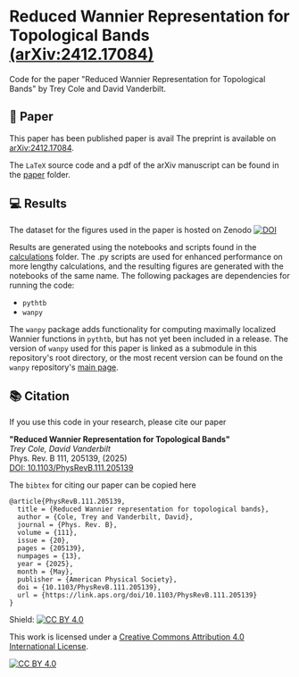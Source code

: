 # Reduced Wannier Representation for Topological Bands [(arXiv:2412.17084)](https://arxiv.org/abs/2412.17084)

Code for the paper "Reduced Wannier Representation for Topological Bands" by Trey Cole and David Vanderbilt. 

## 📜 Paper
This paper has been published paper is avail
The preprint is available on [arXiv:2412.17084](https://arxiv.org/abs/2412.17084).

The `LaTeX` source code and a pdf of the arXiv manuscript can be found in the [paper](/paper) folder. 

## 💻 Results 

The dataset for the figures used in the paper is hosted on Zenodo [![DOI](https://zenodo.org/badge/DOI/10.5281/zenodo.15186174.svg)](https://doi.org/10.5281/zenodo.15186174)

Results are generated using the notebooks and scripts found in the [calculations](/calculations) folder. The .py scripts are used for enhanced performance on more lengthy calculations, and the resulting figures are generated with the notebooks of the same name. The following packages are dependencies for running the code:

- `pythtb`
- `wanpy`

The `wanpy` package adds functionality for computing maximally localized Wannier functions in `pythtb`, but has not yet been included in a release. The version of `wanpy` used for this paper is linked as a submodule in this repository's root directory, or the most recent version can be found on the `wanpy` repository's [main page](https://github.com/treycole/WanPy). 

## 📚 Citation

If you use this code in your research, please cite our paper

**"Reduced Wannier Representation for Topological Bands"**  
*Trey Cole, David Vanderbilt*  
Phys. Rev. B 111, 205139, (2025)  
[DOI: 10.1103/PhysRevB.111.205139](https://doi.org/10.1103/PhysRevB.111.205139)

The `bibtex` for citing our paper can be copied here
```
@article{PhysRevB.111.205139,
  title = {Reduced Wannier representation for topological bands},
  author = {Cole, Trey and Vanderbilt, David},
  journal = {Phys. Rev. B},
  volume = {111},
  issue = {20},
  pages = {205139},
  numpages = {13},
  year = {2025},
  month = {May},
  publisher = {American Physical Society},
  doi = {10.1103/PhysRevB.111.205139},
  url = {https://link.aps.org/doi/10.1103/PhysRevB.111.205139}
}

```

Shield: [![CC BY 4.0][cc-by-shield]][cc-by]

This work is licensed under a
[Creative Commons Attribution 4.0 International License][cc-by].

[![CC BY 4.0][cc-by-image]][cc-by]

[cc-by]: http://creativecommons.org/licenses/by/4.0/
[cc-by-image]: https://i.creativecommons.org/l/by/4.0/88x31.png
[cc-by-shield]: https://img.shields.io/badge/License-CC%20BY%204.0-lightgrey.svg
